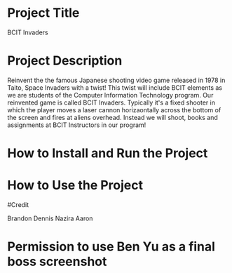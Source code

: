 # Project Title
BCIT Invaders

# Project Description

Reinvent the the famous Japanese shooting video game released in 1978 in Taito, Space Invaders with a twist! This twist will include BCIT elements as we are students of the Computer Information Technology program. Our reinvented game is called BCIT Invaders. Typically it's a fixed shooter in which the player moves a laser cannon horizaontally across the bottom of the screen and fires at aliens overhead. Instead we will shoot, books and assignments at BCIT Instructors in our program!

# How to Install and Run the Project

# How to Use the Project

#Credit

Brandon
Dennis
Nazira
Aaron

# Permission to use Ben Yu as a final boss screenshot